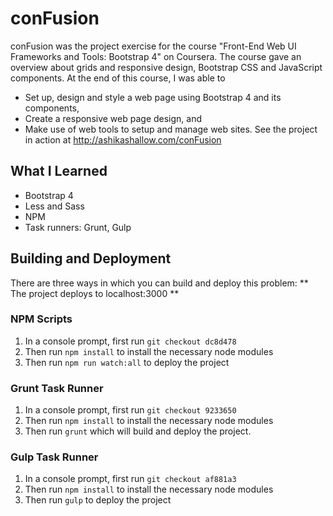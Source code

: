 # conFusion

conFusion was the project exercise for the course "Front-End Web UI Frameworks and Tools: Bootstrap 4" on Coursera.
The course gave an overview about grids and responsive design, Bootstrap CSS and JavaScript components. 
At the end of this course, I was able to 
- Set up, design and style a web page using Bootstrap 4 and its components, 
- Create a responsive web page design, and 
- Make use of web tools to setup and manage web sites.
See the project in action at http://ashikashallow.com/conFusion

## What I Learned
- Bootstrap 4
- Less and Sass
- NPM
- Task runners: Grunt, Gulp

## Building and Deployment

There are three ways in which you can build and deploy this problem:
** The project deploys to localhost:3000 **

### NPM Scripts

1) In a console prompt, first run `git checkout dc8d478`
2) Then run `npm install` to install the necessary node modules
3) Then run `npm run watch:all` to deploy the project

### Grunt Task Runner
1) In a console prompt, first run `git checkout 9233650`
2) Then run `npm install` to install the necessary node modules
3) Then run `grunt` which will build and deploy the project.

### Gulp Task Runner
1) In a console prompt, first run `git checkout af881a3`
2) Then run `npm install` to install the necessary node modules
3) Then run `gulp` to deploy the project
